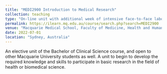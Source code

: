 ```yaml
---
title: "MEDI2900 Introduction to Medical Research"
collection: teaching
type: "On-line unit with additional week of intensive face-to-face laboratory based experience."
permalink: https://ilearn.mq.edu.au/course/search.php?search=MEDI2900
venue: "Macquarie Medical School, Faculty of Medicine, Health and Human Sciences, Macquarie University."
date: 2022-07-01
location: "Sydney, Australia"
---
```


An elective unit of the Bachelor of Clinical Science course, and open to other Macquarie University students as well. A unit to begin to develop the required knowledge and skills to participate in basic research in the field of health or biomedical science.
